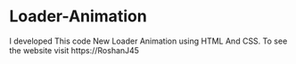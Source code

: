 # Loader-Animation
I developed This code New Loader Animation using HTML And CSS. To see the website visit https://RoshanJ45
